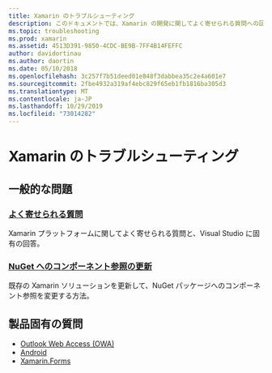 ```yaml
---
title: Xamarin のトラブルシューティング
description: このドキュメントでは、Xamarin の開発に関してよく寄せられる質問への回答、NuGet へのコンポーネント参照の更新方法、サポートオプションについて説明し、製品固有の質問に回答するコンテンツについて説明します。
ms.topic: troubleshooting
ms.prod: xamarin
ms.assetid: 4513D391-9850-4CDC-BE9B-7FF4B14FEFFC
author: davidortinau
ms.author: daortin
ms.date: 05/10/2018
ms.openlocfilehash: 3c257f7b51deed01e848f3dabbea35c2e4a601e7
ms.sourcegitcommit: 2fbe4932a319af4ebc829f65eb1fb1816ba305d3
ms.translationtype: MT
ms.contentlocale: ja-JP
ms.lasthandoff: 10/29/2019
ms.locfileid: "73014282"
---
```

# <a name="xamarin-troubleshooting"></a>Xamarin のトラブルシューティング

## <a name="general-issues"></a>一般的な問題

### <a name="frequently-asked-questionsquestionsindexmd"></a>[よく寄せられる質問](questions/index.md)

Xamarin プラットフォームに関してよく寄せられる質問と、Visual Studio に固有の回答。

### <a name="updating-component-references-to-nugetcomponent-nugetmd"></a>[NuGet へのコンポーネント参照の更新](component-nuget.md)

既存の Xamarin ソリューションを更新して、NuGet パッケージへのコンポーネント参照を変更する方法。

## <a name="product-specific-questions"></a>製品固有の質問

- [Outlook Web Access (OWA)](~/android/troubleshooting/questions/index.md)
- [Android](~/ios/troubleshooting/questions/index.md)
- [Xamarin.Forms](~/xamarin-forms/troubleshooting/questions/index.md)
